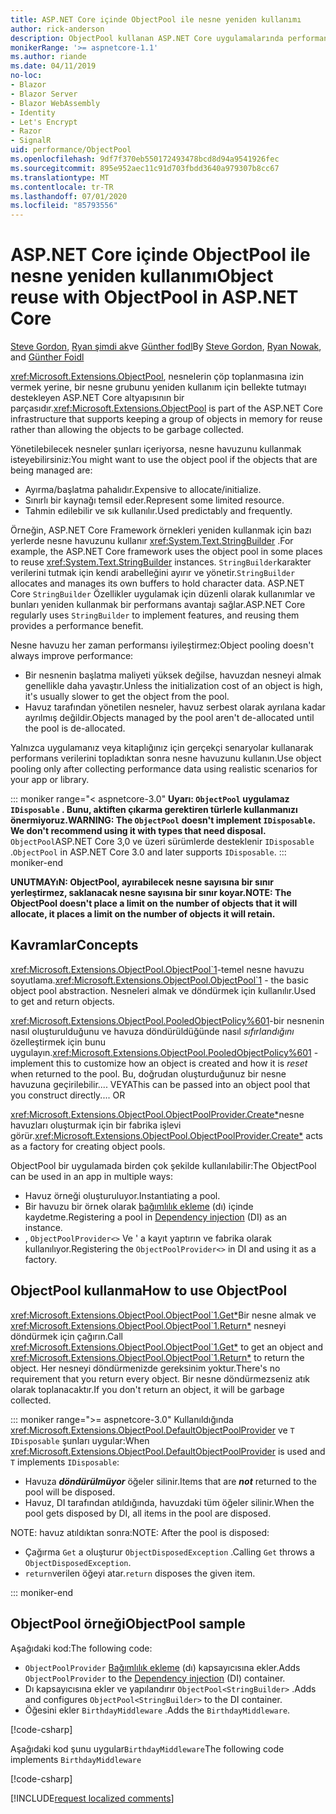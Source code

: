 ```yaml
---
title: ASP.NET Core içinde ObjectPool ile nesne yeniden kullanımı
author: rick-anderson
description: ObjectPool kullanan ASP.NET Core uygulamalarında performansı artırmaya yönelik ipuçları.
monikerRange: '>= aspnetcore-1.1'
ms.author: riande
ms.date: 04/11/2019
no-loc:
- Blazor
- Blazor Server
- Blazor WebAssembly
- Identity
- Let's Encrypt
- Razor
- SignalR
uid: performance/ObjectPool
ms.openlocfilehash: 9df7f370eb550172493478bcd8d94a9541926fec
ms.sourcegitcommit: 895e952aec11c91d703fbdd3640a979307b8cc67
ms.translationtype: MT
ms.contentlocale: tr-TR
ms.lasthandoff: 07/01/2020
ms.locfileid: "85793556"
---
```

# <a name="object-reuse-with-objectpool-in-aspnet-core"></a><span data-ttu-id="bcdfa-103">ASP.NET Core içinde ObjectPool ile nesne yeniden kullanımı</span><span class="sxs-lookup"><span data-stu-id="bcdfa-103">Object reuse with ObjectPool in ASP.NET Core</span></span>

<span data-ttu-id="bcdfa-104">[Steve Gordon](https://twitter.com/stevejgordon), [Ryan şimdi ak](https://github.com/rynowak)ve [Günther fodl](https://github.com/gfoidl)</span><span class="sxs-lookup"><span data-stu-id="bcdfa-104">By [Steve Gordon](https://twitter.com/stevejgordon), [Ryan Nowak](https://github.com/rynowak), and [Günther Foidl](https://github.com/gfoidl)</span></span>

<span data-ttu-id="bcdfa-105"><xref:Microsoft.Extensions.ObjectPool>, nesnelerin çöp toplanmasına izin vermek yerine, bir nesne grubunu yeniden kullanım için bellekte tutmayı destekleyen ASP.NET Core altyapısının bir parçasıdır.</span><span class="sxs-lookup"><span data-stu-id="bcdfa-105"><xref:Microsoft.Extensions.ObjectPool> is part of the ASP.NET Core infrastructure that supports keeping a group of objects in memory for reuse rather than allowing the objects to be garbage collected.</span></span>

<span data-ttu-id="bcdfa-106">Yönetilebilecek nesneler şunları içeriyorsa, nesne havuzunu kullanmak isteyebilirsiniz:</span><span class="sxs-lookup"><span data-stu-id="bcdfa-106">You might want to use the object pool if the objects that are being managed are:</span></span>

- <span data-ttu-id="bcdfa-107">Ayırma/başlatma pahalıdır.</span><span class="sxs-lookup"><span data-stu-id="bcdfa-107">Expensive to allocate/initialize.</span></span>
- <span data-ttu-id="bcdfa-108">Sınırlı bir kaynağı temsil eder.</span><span class="sxs-lookup"><span data-stu-id="bcdfa-108">Represent some limited resource.</span></span>
- <span data-ttu-id="bcdfa-109">Tahmin edilebilir ve sık kullanılır.</span><span class="sxs-lookup"><span data-stu-id="bcdfa-109">Used predictably and frequently.</span></span>

<span data-ttu-id="bcdfa-110">Örneğin, ASP.NET Core Framework örnekleri yeniden kullanmak için bazı yerlerde nesne havuzunu kullanır <xref:System.Text.StringBuilder> .</span><span class="sxs-lookup"><span data-stu-id="bcdfa-110">For example, the ASP.NET Core framework uses the object pool in some places to reuse <xref:System.Text.StringBuilder> instances.</span></span> <span data-ttu-id="bcdfa-111">`StringBuilder`karakter verilerini tutmak için kendi arabelleğini ayırır ve yönetir.</span><span class="sxs-lookup"><span data-stu-id="bcdfa-111">`StringBuilder` allocates and manages its own buffers to hold character data.</span></span> <span data-ttu-id="bcdfa-112">ASP.NET Core `StringBuilder` Özellikler uygulamak için düzenli olarak kullanımlar ve bunları yeniden kullanmak bir performans avantajı sağlar.</span><span class="sxs-lookup"><span data-stu-id="bcdfa-112">ASP.NET Core regularly uses `StringBuilder` to implement features, and reusing them provides a performance benefit.</span></span>

<span data-ttu-id="bcdfa-113">Nesne havuzu her zaman performansı iyileştirmez:</span><span class="sxs-lookup"><span data-stu-id="bcdfa-113">Object pooling doesn't always improve performance:</span></span>

- <span data-ttu-id="bcdfa-114">Bir nesnenin başlatma maliyeti yüksek değilse, havuzdan nesneyi almak genellikle daha yavaştır.</span><span class="sxs-lookup"><span data-stu-id="bcdfa-114">Unless the initialization cost of an object is high, it's usually slower to get the object from the pool.</span></span>
- <span data-ttu-id="bcdfa-115">Havuz tarafından yönetilen nesneler, havuz serbest olarak ayrılana kadar ayrılmış değildir.</span><span class="sxs-lookup"><span data-stu-id="bcdfa-115">Objects managed by the pool aren't de-allocated until the pool is de-allocated.</span></span>

<span data-ttu-id="bcdfa-116">Yalnızca uygulamanız veya kitaplığınız için gerçekçi senaryolar kullanarak performans verilerini topladıktan sonra nesne havuzunu kullanın.</span><span class="sxs-lookup"><span data-stu-id="bcdfa-116">Use object pooling only after collecting performance data using realistic scenarios for your app or library.</span></span>

::: moniker range="< aspnetcore-3.0"
<span data-ttu-id="bcdfa-117">**Uyarı: `ObjectPool` uygulamaz `IDisposable` . Bunu, aktiften çıkarma gerektiren türlerle kullanmanızı önermiyoruz.**</span><span class="sxs-lookup"><span data-stu-id="bcdfa-117">**WARNING: The `ObjectPool` doesn't implement `IDisposable`. We don't recommend using it with types that need disposal.**</span></span> <span data-ttu-id="bcdfa-118">`ObjectPool`ASP.NET Core 3,0 ve üzeri sürümlerde desteklenir `IDisposable` .</span><span class="sxs-lookup"><span data-stu-id="bcdfa-118">`ObjectPool` in ASP.NET Core 3.0 and later supports `IDisposable`.</span></span>
::: moniker-end

<span data-ttu-id="bcdfa-119">**UNUTMAYıN: ObjectPool, ayırabilecek nesne sayısına bir sınır yerleştirmez, saklanacak nesne sayısına bir sınır koyar.**</span><span class="sxs-lookup"><span data-stu-id="bcdfa-119">**NOTE: The ObjectPool doesn't place a limit on the number of objects that it will allocate, it places a limit on the number of objects it will retain.**</span></span>

## <a name="concepts"></a><span data-ttu-id="bcdfa-120">Kavramlar</span><span class="sxs-lookup"><span data-stu-id="bcdfa-120">Concepts</span></span>

<span data-ttu-id="bcdfa-121"><xref:Microsoft.Extensions.ObjectPool.ObjectPool`1>-temel nesne havuzu soyutlama.</span><span class="sxs-lookup"><span data-stu-id="bcdfa-121"><xref:Microsoft.Extensions.ObjectPool.ObjectPool`1> - the basic object pool abstraction.</span></span> <span data-ttu-id="bcdfa-122">Nesneleri almak ve döndürmek için kullanılır.</span><span class="sxs-lookup"><span data-stu-id="bcdfa-122">Used to get and return objects.</span></span>

<span data-ttu-id="bcdfa-123"><xref:Microsoft.Extensions.ObjectPool.PooledObjectPolicy%601>-bir nesnenin nasıl oluşturulduğunu ve havuza döndürüldüğünde nasıl *sıfırlandığını* özelleştirmek için bunu uygulayın.</span><span class="sxs-lookup"><span data-stu-id="bcdfa-123"><xref:Microsoft.Extensions.ObjectPool.PooledObjectPolicy%601> - implement this to customize how an object is created and how it is *reset* when returned to the pool.</span></span> <span data-ttu-id="bcdfa-124">Bu, doğrudan oluşturduğunuz bir nesne havuzuna geçirilebilir.... VEYA</span><span class="sxs-lookup"><span data-stu-id="bcdfa-124">This can be passed into an object pool that you construct directly.... OR</span></span>

<span data-ttu-id="bcdfa-125"><xref:Microsoft.Extensions.ObjectPool.ObjectPoolProvider.Create*>nesne havuzları oluşturmak için bir fabrika işlevi görür.</span><span class="sxs-lookup"><span data-stu-id="bcdfa-125"><xref:Microsoft.Extensions.ObjectPool.ObjectPoolProvider.Create*> acts as a factory for creating object pools.</span></span>
<!-- REview, there is no ObjectPoolProvider<T> -->

<span data-ttu-id="bcdfa-126">ObjectPool bir uygulamada birden çok şekilde kullanılabilir:</span><span class="sxs-lookup"><span data-stu-id="bcdfa-126">The ObjectPool can be used in an app in multiple ways:</span></span>

* <span data-ttu-id="bcdfa-127">Havuz örneği oluşturuluyor.</span><span class="sxs-lookup"><span data-stu-id="bcdfa-127">Instantiating a pool.</span></span>
* <span data-ttu-id="bcdfa-128">Bir havuzu bir örnek olarak [bağımlılık ekleme](xref:fundamentals/dependency-injection) (dı) içinde kaydetme.</span><span class="sxs-lookup"><span data-stu-id="bcdfa-128">Registering a pool in [Dependency injection](xref:fundamentals/dependency-injection) (DI) as an instance.</span></span>
* <span data-ttu-id="bcdfa-129">, `ObjectPoolProvider<>` Ve ' a kayıt yaptırın ve fabrika olarak kullanılıyor.</span><span class="sxs-lookup"><span data-stu-id="bcdfa-129">Registering the `ObjectPoolProvider<>` in DI and using it as a factory.</span></span>

## <a name="how-to-use-objectpool"></a><span data-ttu-id="bcdfa-130">ObjectPool kullanma</span><span class="sxs-lookup"><span data-stu-id="bcdfa-130">How to use ObjectPool</span></span>

<span data-ttu-id="bcdfa-131"><xref:Microsoft.Extensions.ObjectPool.ObjectPool`1.Get*>Bir nesne almak ve <xref:Microsoft.Extensions.ObjectPool.ObjectPool`1.Return*> nesneyi döndürmek için çağırın.</span><span class="sxs-lookup"><span data-stu-id="bcdfa-131">Call <xref:Microsoft.Extensions.ObjectPool.ObjectPool`1.Get*> to get an object and <xref:Microsoft.Extensions.ObjectPool.ObjectPool`1.Return*> to return the object.</span></span>  <span data-ttu-id="bcdfa-132">Her nesneyi döndürmenizde gereksinim yoktur.</span><span class="sxs-lookup"><span data-stu-id="bcdfa-132">There's no requirement that you return every object.</span></span> <span data-ttu-id="bcdfa-133">Bir nesne döndürmezseniz atık olarak toplanacaktır.</span><span class="sxs-lookup"><span data-stu-id="bcdfa-133">If you don't return an object, it will be garbage collected.</span></span>

::: moniker range=">= aspnetcore-3.0"
<span data-ttu-id="bcdfa-134">Kullanıldığında <xref:Microsoft.Extensions.ObjectPool.DefaultObjectPoolProvider> ve `T` `IDisposable` şunları uygular:</span><span class="sxs-lookup"><span data-stu-id="bcdfa-134">When <xref:Microsoft.Extensions.ObjectPool.DefaultObjectPoolProvider> is used and `T` implements `IDisposable`:</span></span>

* <span data-ttu-id="bcdfa-135">Havuza ***döndürülmüyor*** öğeler silinir.</span><span class="sxs-lookup"><span data-stu-id="bcdfa-135">Items that are ***not*** returned to the pool will be disposed.</span></span>
* <span data-ttu-id="bcdfa-136">Havuz, DI tarafından atıldığında, havuzdaki tüm öğeler silinir.</span><span class="sxs-lookup"><span data-stu-id="bcdfa-136">When the pool gets disposed by DI, all items in the pool are disposed.</span></span>

<span data-ttu-id="bcdfa-137">NOTE: havuz atıldıktan sonra:</span><span class="sxs-lookup"><span data-stu-id="bcdfa-137">NOTE: After the pool is disposed:</span></span>

* <span data-ttu-id="bcdfa-138">Çağırma `Get` a oluşturur `ObjectDisposedException` .</span><span class="sxs-lookup"><span data-stu-id="bcdfa-138">Calling `Get` throws a `ObjectDisposedException`.</span></span>
* <span data-ttu-id="bcdfa-139">`return`verilen öğeyi atar.</span><span class="sxs-lookup"><span data-stu-id="bcdfa-139">`return` disposes the given item.</span></span>

::: moniker-end

## <a name="objectpool-sample"></a><span data-ttu-id="bcdfa-140">ObjectPool örneği</span><span class="sxs-lookup"><span data-stu-id="bcdfa-140">ObjectPool sample</span></span>

<span data-ttu-id="bcdfa-141">Aşağıdaki kod:</span><span class="sxs-lookup"><span data-stu-id="bcdfa-141">The following code:</span></span>

* <span data-ttu-id="bcdfa-142">`ObjectPoolProvider` [Bağımlılık ekleme](xref:fundamentals/dependency-injection) (dı) kapsayıcısına ekler.</span><span class="sxs-lookup"><span data-stu-id="bcdfa-142">Adds `ObjectPoolProvider` to the [Dependency injection](xref:fundamentals/dependency-injection) (DI) container.</span></span>
* <span data-ttu-id="bcdfa-143">Dı kapsayıcısına ekler ve yapılandırır `ObjectPool<StringBuilder>` .</span><span class="sxs-lookup"><span data-stu-id="bcdfa-143">Adds and configures `ObjectPool<StringBuilder>` to the DI container.</span></span>
* <span data-ttu-id="bcdfa-144">Öğesini ekler `BirthdayMiddleware` .</span><span class="sxs-lookup"><span data-stu-id="bcdfa-144">Adds the `BirthdayMiddleware`.</span></span>

[!code-csharp[](ObjectPool/ObjectPoolSample/Startup.cs?name=snippet)]

<span data-ttu-id="bcdfa-145">Aşağıdaki kod şunu uygular`BirthdayMiddleware`</span><span class="sxs-lookup"><span data-stu-id="bcdfa-145">The following code implements `BirthdayMiddleware`</span></span>

[!code-csharp[](ObjectPool/ObjectPoolSample/BirthdayMiddleware.cs?name=snippet)]

[!INCLUDE[request localized comments](~/includes/code-comments-loc.md)]
